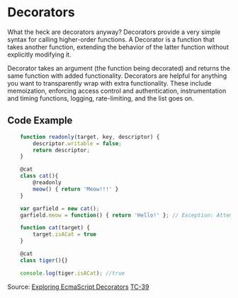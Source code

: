 # Decorators

What the heck are decorators anyway? Decorators provide a very simple syntax for calling higher-order functions. A Decorator is a function that takes another function, extending the behavior of the latter function without explicitly modifying it.

Decorator takes an argument (the function being decorated) and returns the same function with added functionality.
Decorators are helpful for anything you want to transparently wrap with extra functionality. These include memoization, enforcing access control and authentication, instrumentation and timing functions, logging, rate-limiting, and the list goes on.

## Code Example
```javascript
    function readonly(target, key, descriptor) {
        descriptor.writable = false;
        return descriptor;
    }

    @cat
    class cat(){
        @readonly
        meow() { return 'Meow!!!' }
    }

    var garfield = new cat();
    garfield.meow = function() { return 'Hello!' }; // Exception: Attempted to assign a readonly property
```

```javascript
    function cat(target) {
        target.isACat = true
    }

    @cat
    class tiger(){}

    console.log(tiger.isACat); //true
```

Source:
[Exploring EcmaScript Decorators](https://medium.com/google-developers/exploring-es7-decorators-76ecb65fb841)
[TC-39](https://github.com/wycats/javascript-decorators/blob/master/README.md)
